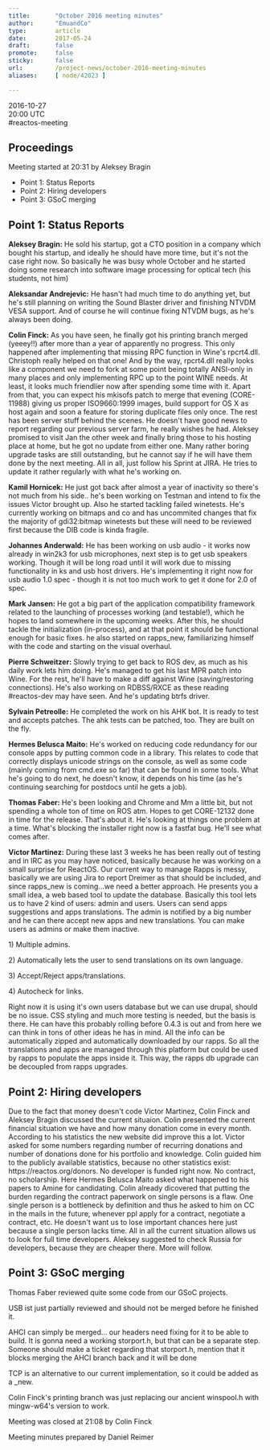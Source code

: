 ```yaml
---
title:       "October 2016 meeting minutes"
author:      "EmuandCo"
type:        article
date:        2017-05-24
draft:       false
promote:     false
sticky:      false
url:         /project-news/october-2016-meeting-minutes
aliases:     [ node/42023 ]

---
```


<p>2016-10-27<br />
	20:00 UTC<br />
	#reactos-meeting</p>
<h2>Proceedings</h2>
<p>Meeting started at 20:31 by Aleksey Bragin</p>
<ul>
    <li>Point 1: Status Reports</li>
    <li>Point 2: Hiring developers</li>
	<li>Point 3: GSoC merging</li>
</ul>

<h2>Point 1: Status Reports</h2>

<p><b>Aleksey Bragin:</b> He sold his startup, got a CTO position in a company which bought his startup, and ideally he should have more time, but it's not the case right now. So basically he was busy whole October and he started doing some research into software image processing for optical tech (his students, not him)</p>

<p><b>Aleksandar Andrejevic:</b> He hasn't had much time to do anything yet, but he's still planning on writing the Sound Blaster driver and finishing NTVDM VESA support. And of course he will continue fixing NTVDM bugs, as he's always been doing.</p>

<p><b>Colin Finck:</b> As you have seen, he finally got his printing branch merged (yeeey!!) after more than a year of apparently no progress. This only happened after implementing that missing RPC function in Wine's rpcrt4.dll. Christoph really helped on that one! And by the way, rpcrt4.dll really looks like a component we need to fork at some point being totally ANSI-only in many places and only implementing RPC up to the point WINE needs. At least, it looks much friendlier now after spending some time with it. Apart from that, you can expect his mkisofs patch to merge that evening (CORE-11988) giving us proper ISO9660:1999 images, build support for OS X as host again and soon a feature for storing duplicate files only once. The rest has been server stuff behind the scenes. He doesn't have good news to report regarding our previous server farm, he really wishes he had. Aleksey promised to visit Jan the other week and finally bring those to his hosting place at home, but he got no update from either one. Many rather boring upgrade tasks are still outstanding, but he cannot say if he will have them done by the next meeting. All in all, just follow his Sprint at JIRA. He tries to update it rather regularly with what he's working on.</p>

<p><b>Kamil Hornicek:</b> He just got back after almost a year of inactivity so there's not much from his side.. he's been working on Testman and intend to fix the issues Victor brought up. Also he started tackling failed winetests. He's currently working on bitmaps and co and has uncommited changes that fix the majority of gdi32:bitmap winetests but these will need to be reviewed first because the DIB code is kinda fragile.</p>

<p><b>Johannes Anderwald:</b> He has been working on usb audio - it works now already in win2k3 for usb microphones, next step is to get usb speakers working. Though it will be long road until it will work due to missing functionality in ks and usb host drivers. He's implementing it right now for usb audio 1.0 spec - though it is not too much work to get it done for 2.0 of spec.</p>

<p><b>Mark Jansen:</b> He got a big part of the application compatibility framework related to the launching of processes working (and testable!), which he hopes to land somewhere in the upcoming weeks. After this, he should tackle the initialization (in-process), and at that point it should be functional enough for basic fixes. he also started on rapps_new, familiarizing himself with the code and starting on the visual overhaul.</p>

<p><b>Pierre Schweitzer:</b> Slowly trying to get back to ROS dev, as much as his daily work lets him doing. He's managed to get his last MPR patch into Wine. For the rest, he'll have to make a diff against Wine (saving/restoring connections). He's also working on RDBSS/RXCE as these reading #reactos-dev may have seen. And he's updating btrfs driver.</p>

<p><b>Sylvain Petreolle:</b> He completed the work on his AHK bot. It is ready to test and accepts patches. The ahk tests can be patched, too. They are built on the fly.</p>

<p><b>Hermes Belusca Maito:</b> He's worked on reducing code redundancy for our console apps by putting common code in a library. This relates to code that correctly displays unicode strings on the console, as well as some code (mainly coming from cmd.exe so far) that can be found in some tools. What he's going to do next, he doesn't know, it depends on his time (as he's continuing searching for postdocs until he gets a job).</p>

<p><b>Thomas Faber:</b> He's been looking and Chrome and Mm a little bit, but not spending a whole ton of time on ROS atm. Hopes to get CORE-12132 done in time for the release. That's about it. He's looking at things one problem at a time. What's blocking the installer right now is a fastfat bug. He'll see what comes after.</p>

<p><b>Victor Martinez:</b> During these last 3 weeks he has been really out of testing and in IRC as you may have noticed, basically because he was working on a small surprise for ReactOS. Our current way to manage Rapps is messy, basically we are using Jira to report Dreimer as that should be included, and since rapps_new is coming...we need a better approach. He presents you a small idea, a web based tool to update the database. Basically this tool lets us to have 2 kind of users: admin and users. Users can send apps suggestions and apps translations. The admin is notified by a big number and he can there accept new apps and new translations. You can make users as admins or make them inactive.</p>
<p>1) Multiple admins.</p>
<p>2) Automatically lets the user to send translations on its own language.</p>
<p>3) Accept/Reject apps/translations.</p>
<p>4) Autocheck for links.</p>
<p>Right now it is using it's own users database but we can use drupal, should be no issue. CSS styling and much more testing is needed, but the basis is there. He can have this probably rolling before 0.4.3 is out and from here we can think in tons of other ideas he has in mind. All the info can be automatically zipped and automatically downloaded by our rapps. So all the translations and apps are managed through this platform but could be used by rapps to populate the apps inside it. This way, the rapps db upgrade can be decoupled from rapps upgrades.</p>

<h2>Point 2: Hiring developers</h2>

<p>Due to the fact that money doesn't code Victor Martinez, Colin Finck and Aleksey Bragin discussed the current situaion. Colin presented the current financial situation we have and how many donation come in every month. According to his statistics the new website did improve this a lot. Victor asked for some numbers regarding number of recurring donations and number of donations done for his portfolio and knowledge. Colin guided him to the publicly available statistics, because no other statistics exist: https://reactos.org/donors. No developer is funded right now. No contract, no scholarship. Here Hermes Belusca Maito asked what happened to his papers to Amine for candidating. Colin already dicovered that putting the burden regarding the contract paperwork on single persons is a flaw. One single person is a bottleneck by definition and thus he asked to him on CC in the mails in the future, whenever ppl apply for a contract, negotiate a contract, etc. He doesn't want us to lose important chances here just because a single person lacks time. All in all the current situation allows us to look for full time developers. Aleksey suggested to check Russia for developers, because they are cheaper there. More will follow.</p>

<h2>Point 3: GSoC merging</h2>

<p>Thomas Faber reviewed quite some code from our GSoC projects.</p>
<p>USB ist just partially reviewed and should not be merged before he finished it.</p>
<p>AHCI can simply be merged... our headers need fixing for it to be able to build. It is gonna need a working storport.h, but that can be a separate step. Someone should make a ticket regarding that storport.h, mention that it blocks merging the AHCI branch back and it will be done</p>
<p>TCP is an alternative to our current implementation, so it could be added as a _new.</p>
<p>Colin Finck's printing branch was just replacing our ancient winspool.h with mingw-w64's version to work.</p>

<p>Meeting was closed at 21:08 by Colin Finck</p>
<p>Meeting minutes prepared by Daniel Reimer</p>

